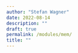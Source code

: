 ```yaml
---
author: "Stefan Wagner"
date: 2022-08-14
description: ""
draft: true
permalink: /modules/mem/
title: ""
---
```


# 
